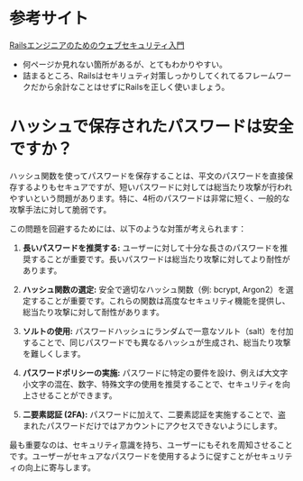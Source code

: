 # 参考サイト

[Railsエンジニアのためのウェブセキュリティ入門](https://www.slideshare.net/ockeghem/ruby-on-rails-security-142250872)

- 何ページか見れない箇所があるが、とてもわかりやすい。
- 詰まるところ、Railsはセキリュティ対策しっかりしてくれてるフレームワークだから余計なことはせずにRailsを正しく使いましょう。



# ハッシュで保存されたパスワードは安全ですか？
ハッシュ関数を使ってパスワードを保存することは、平文のパスワードを直接保存するよりもセキュアですが、短いパスワードに対しては総当たり攻撃が行われやすいという問題があります。特に、4桁のパスワードは非常に短く、一般的な攻撃手法に対して脆弱です。

この問題を回避するためには、以下のような対策が考えられます：

1. **長いパスワードを推奨する:** 
ユーザーに対して十分な長さのパスワードを推奨することが重要です。長いパスワードは総当たり攻撃に対してより耐性があります。

2. **ハッシュ関数の選定:** 安全で適切なハッシュ関数（例: bcrypt, 
Argon2）を選定することが重要です。これらの関数は高度なセキュリティ機能を提供し、総当たり攻撃に対して耐性があります。

3. **ソルトの使用:** 
パスワードハッシュにランダムで一意なソルト（salt）を付加することで、同じパスワードでも異なるハッシュが生成され、総当たり攻撃を難しくします。

4. **パスワードポリシーの実施:** 
パスワードに特定の要件を設け、例えば大文字小文字の混在、数字、特殊文字の使用を推奨することで、セキュリティを向上させることができます。

5. **二要素認証 (2FA):** 
パスワードに加えて、二要素認証を実施することで、盗まれたパスワードだけではアカウントにアクセスできないようにします。

最も重要なのは、セキュリティ意識を持ち、ユーザーにもそれを周知させることです。ユーザーがセキュアなパスワードを使用するように促すことがセキュリティの向上に寄与します。


